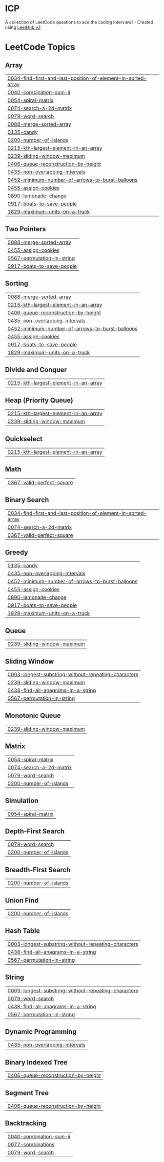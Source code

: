 # ICP
A collection of LeetCode questions to ace the coding interview! - Created using [LeetHub v2](https://github.com/arunbhardwaj/LeetHub-2.0)

<!---LeetCode Topics Start-->
# LeetCode Topics
## Array
|  |
| ------- |
| [0034-find-first-and-last-position-of-element-in-sorted-array](https://github.com/shubhkesh05/ICP/tree/master/0034-find-first-and-last-position-of-element-in-sorted-array) |
| [0040-combination-sum-ii](https://github.com/shubhkesh05/ICP/tree/master/0040-combination-sum-ii) |
| [0054-spiral-matrix](https://github.com/shubhkesh05/ICP/tree/master/0054-spiral-matrix) |
| [0074-search-a-2d-matrix](https://github.com/shubhkesh05/ICP/tree/master/0074-search-a-2d-matrix) |
| [0079-word-search](https://github.com/shubhkesh05/ICP/tree/master/0079-word-search) |
| [0088-merge-sorted-array](https://github.com/shubhkesh05/ICP/tree/master/0088-merge-sorted-array) |
| [0135-candy](https://github.com/shubhkesh05/ICP/tree/master/0135-candy) |
| [0200-number-of-islands](https://github.com/shubhkesh05/ICP/tree/master/0200-number-of-islands) |
| [0215-kth-largest-element-in-an-array](https://github.com/shubhkesh05/ICP/tree/master/0215-kth-largest-element-in-an-array) |
| [0239-sliding-window-maximum](https://github.com/shubhkesh05/ICP/tree/master/0239-sliding-window-maximum) |
| [0406-queue-reconstruction-by-height](https://github.com/shubhkesh05/ICP/tree/master/0406-queue-reconstruction-by-height) |
| [0435-non-overlapping-intervals](https://github.com/shubhkesh05/ICP/tree/master/0435-non-overlapping-intervals) |
| [0452-minimum-number-of-arrows-to-burst-balloons](https://github.com/shubhkesh05/ICP/tree/master/0452-minimum-number-of-arrows-to-burst-balloons) |
| [0455-assign-cookies](https://github.com/shubhkesh05/ICP/tree/master/0455-assign-cookies) |
| [0890-lemonade-change](https://github.com/shubhkesh05/ICP/tree/master/0890-lemonade-change) |
| [0917-boats-to-save-people](https://github.com/shubhkesh05/ICP/tree/master/0917-boats-to-save-people) |
| [1829-maximum-units-on-a-truck](https://github.com/shubhkesh05/ICP/tree/master/1829-maximum-units-on-a-truck) |
## Two Pointers
|  |
| ------- |
| [0088-merge-sorted-array](https://github.com/shubhkesh05/ICP/tree/master/0088-merge-sorted-array) |
| [0455-assign-cookies](https://github.com/shubhkesh05/ICP/tree/master/0455-assign-cookies) |
| [0567-permutation-in-string](https://github.com/shubhkesh05/ICP/tree/master/0567-permutation-in-string) |
| [0917-boats-to-save-people](https://github.com/shubhkesh05/ICP/tree/master/0917-boats-to-save-people) |
## Sorting
|  |
| ------- |
| [0088-merge-sorted-array](https://github.com/shubhkesh05/ICP/tree/master/0088-merge-sorted-array) |
| [0215-kth-largest-element-in-an-array](https://github.com/shubhkesh05/ICP/tree/master/0215-kth-largest-element-in-an-array) |
| [0406-queue-reconstruction-by-height](https://github.com/shubhkesh05/ICP/tree/master/0406-queue-reconstruction-by-height) |
| [0435-non-overlapping-intervals](https://github.com/shubhkesh05/ICP/tree/master/0435-non-overlapping-intervals) |
| [0452-minimum-number-of-arrows-to-burst-balloons](https://github.com/shubhkesh05/ICP/tree/master/0452-minimum-number-of-arrows-to-burst-balloons) |
| [0455-assign-cookies](https://github.com/shubhkesh05/ICP/tree/master/0455-assign-cookies) |
| [0917-boats-to-save-people](https://github.com/shubhkesh05/ICP/tree/master/0917-boats-to-save-people) |
| [1829-maximum-units-on-a-truck](https://github.com/shubhkesh05/ICP/tree/master/1829-maximum-units-on-a-truck) |
## Divide and Conquer
|  |
| ------- |
| [0215-kth-largest-element-in-an-array](https://github.com/shubhkesh05/ICP/tree/master/0215-kth-largest-element-in-an-array) |
## Heap (Priority Queue)
|  |
| ------- |
| [0215-kth-largest-element-in-an-array](https://github.com/shubhkesh05/ICP/tree/master/0215-kth-largest-element-in-an-array) |
| [0239-sliding-window-maximum](https://github.com/shubhkesh05/ICP/tree/master/0239-sliding-window-maximum) |
## Quickselect
|  |
| ------- |
| [0215-kth-largest-element-in-an-array](https://github.com/shubhkesh05/ICP/tree/master/0215-kth-largest-element-in-an-array) |
## Math
|  |
| ------- |
| [0367-valid-perfect-square](https://github.com/shubhkesh05/ICP/tree/master/0367-valid-perfect-square) |
## Binary Search
|  |
| ------- |
| [0034-find-first-and-last-position-of-element-in-sorted-array](https://github.com/shubhkesh05/ICP/tree/master/0034-find-first-and-last-position-of-element-in-sorted-array) |
| [0074-search-a-2d-matrix](https://github.com/shubhkesh05/ICP/tree/master/0074-search-a-2d-matrix) |
| [0367-valid-perfect-square](https://github.com/shubhkesh05/ICP/tree/master/0367-valid-perfect-square) |
## Greedy
|  |
| ------- |
| [0135-candy](https://github.com/shubhkesh05/ICP/tree/master/0135-candy) |
| [0435-non-overlapping-intervals](https://github.com/shubhkesh05/ICP/tree/master/0435-non-overlapping-intervals) |
| [0452-minimum-number-of-arrows-to-burst-balloons](https://github.com/shubhkesh05/ICP/tree/master/0452-minimum-number-of-arrows-to-burst-balloons) |
| [0455-assign-cookies](https://github.com/shubhkesh05/ICP/tree/master/0455-assign-cookies) |
| [0890-lemonade-change](https://github.com/shubhkesh05/ICP/tree/master/0890-lemonade-change) |
| [0917-boats-to-save-people](https://github.com/shubhkesh05/ICP/tree/master/0917-boats-to-save-people) |
| [1829-maximum-units-on-a-truck](https://github.com/shubhkesh05/ICP/tree/master/1829-maximum-units-on-a-truck) |
## Queue
|  |
| ------- |
| [0239-sliding-window-maximum](https://github.com/shubhkesh05/ICP/tree/master/0239-sliding-window-maximum) |
## Sliding Window
|  |
| ------- |
| [0003-longest-substring-without-repeating-characters](https://github.com/shubhkesh05/ICP/tree/master/0003-longest-substring-without-repeating-characters) |
| [0239-sliding-window-maximum](https://github.com/shubhkesh05/ICP/tree/master/0239-sliding-window-maximum) |
| [0438-find-all-anagrams-in-a-string](https://github.com/shubhkesh05/ICP/tree/master/0438-find-all-anagrams-in-a-string) |
| [0567-permutation-in-string](https://github.com/shubhkesh05/ICP/tree/master/0567-permutation-in-string) |
## Monotonic Queue
|  |
| ------- |
| [0239-sliding-window-maximum](https://github.com/shubhkesh05/ICP/tree/master/0239-sliding-window-maximum) |
## Matrix
|  |
| ------- |
| [0054-spiral-matrix](https://github.com/shubhkesh05/ICP/tree/master/0054-spiral-matrix) |
| [0074-search-a-2d-matrix](https://github.com/shubhkesh05/ICP/tree/master/0074-search-a-2d-matrix) |
| [0079-word-search](https://github.com/shubhkesh05/ICP/tree/master/0079-word-search) |
| [0200-number-of-islands](https://github.com/shubhkesh05/ICP/tree/master/0200-number-of-islands) |
## Simulation
|  |
| ------- |
| [0054-spiral-matrix](https://github.com/shubhkesh05/ICP/tree/master/0054-spiral-matrix) |
## Depth-First Search
|  |
| ------- |
| [0079-word-search](https://github.com/shubhkesh05/ICP/tree/master/0079-word-search) |
| [0200-number-of-islands](https://github.com/shubhkesh05/ICP/tree/master/0200-number-of-islands) |
## Breadth-First Search
|  |
| ------- |
| [0200-number-of-islands](https://github.com/shubhkesh05/ICP/tree/master/0200-number-of-islands) |
## Union Find
|  |
| ------- |
| [0200-number-of-islands](https://github.com/shubhkesh05/ICP/tree/master/0200-number-of-islands) |
## Hash Table
|  |
| ------- |
| [0003-longest-substring-without-repeating-characters](https://github.com/shubhkesh05/ICP/tree/master/0003-longest-substring-without-repeating-characters) |
| [0438-find-all-anagrams-in-a-string](https://github.com/shubhkesh05/ICP/tree/master/0438-find-all-anagrams-in-a-string) |
| [0567-permutation-in-string](https://github.com/shubhkesh05/ICP/tree/master/0567-permutation-in-string) |
## String
|  |
| ------- |
| [0003-longest-substring-without-repeating-characters](https://github.com/shubhkesh05/ICP/tree/master/0003-longest-substring-without-repeating-characters) |
| [0079-word-search](https://github.com/shubhkesh05/ICP/tree/master/0079-word-search) |
| [0438-find-all-anagrams-in-a-string](https://github.com/shubhkesh05/ICP/tree/master/0438-find-all-anagrams-in-a-string) |
| [0567-permutation-in-string](https://github.com/shubhkesh05/ICP/tree/master/0567-permutation-in-string) |
## Dynamic Programming
|  |
| ------- |
| [0435-non-overlapping-intervals](https://github.com/shubhkesh05/ICP/tree/master/0435-non-overlapping-intervals) |
## Binary Indexed Tree
|  |
| ------- |
| [0406-queue-reconstruction-by-height](https://github.com/shubhkesh05/ICP/tree/master/0406-queue-reconstruction-by-height) |
## Segment Tree
|  |
| ------- |
| [0406-queue-reconstruction-by-height](https://github.com/shubhkesh05/ICP/tree/master/0406-queue-reconstruction-by-height) |
## Backtracking
|  |
| ------- |
| [0040-combination-sum-ii](https://github.com/shubhkesh05/ICP/tree/master/0040-combination-sum-ii) |
| [0077-combinations](https://github.com/shubhkesh05/ICP/tree/master/0077-combinations) |
| [0079-word-search](https://github.com/shubhkesh05/ICP/tree/master/0079-word-search) |
<!---LeetCode Topics End-->